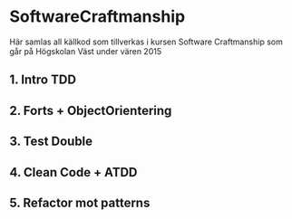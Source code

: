# SoftwareCraftmanship

Här samlas all källkod som tillverkas i kursen Software Craftmanship som går på Högskolan Väst under vären 2015

## 1. Intro TDD

## 2. Forts + ObjectOrientering

## 3. Test Double

## 4. Clean Code + ATDD

## 5. Refactor mot patterns
